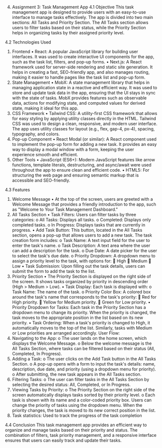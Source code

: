 4. Assignment 3: Task Management App
4.1 Objective
This task management app is designed to provide users with an easy-to-use interface to manage tasks effectively. The app is divided into two main sections: All Tasks and Priority Section. The All Tasks section allows users to filter tasks based on their status, while the Priority Section helps in organizing tasks by their assigned priority level.

4.2 Technologies Used
1. Frontend
•	React: A popular JavaScript library for building user interfaces. It was used to create interactive UI components for the app, such as the task list, filters, and pop-up forms.
•	Next.js: A React framework used for server-side rendering and static site generation. It helps in creating a fast, SEO-friendly app, and also manages routing, making it easier to handle pages like the task list and pop-up form.
2. State Management
•	MobX: A state management library that helps in managing application state in a reactive and efficient way. It was used to store and update task data in the app, ensuring that the UI stays in sync with the state of tasks. MobX provides features such as observable data, actions for modifying state, and computed values for derived state, making it ideal for this app.
3. CSS Framework
•	Tailwind CSS: A utility-first CSS framework that allows for easy styling by applying utility classes directly in the HTML. Tailwind CSS was used to design a clean, responsive, and modern user interface. The app uses utility classes for layout (e.g., flex, gap-4, px-4), spacing, typography, and colors.
4. Pop-up Component
•	React Modal (or similar): A React component used to implement the pop-up form for adding a new task. It provides an easy way to display a modal window with a form, keeping the user experience smooth and efficient.
5. Other Tools
•	JavaScript (ES6+): Modern JavaScript features like arrow functions, template literals, destructuring, and async/await were used throughout the app to ensure clean and efficient code.
•	HTML5: For structuring the web page and ensuring semantic markup that is accessible and SEO-friendly.

4.3 Features
1. Welcome Message
•	At the top of the screen, users are greeted with a Welcome Message that provides a friendly introduction to the app, such as "Welcome to Your Task Management Dashboard."
2. All Tasks Section
•	Task Filters: Users can filter tasks by three categories:
o	All Tasks: Displays all tasks.
o	Completed: Displays only completed tasks.
o	In Progress: Displays tasks that are currently in progress.
•	Add Task Button: This button, located in the All Tasks section, opens a pop-up that allows users to add a new task. The task creation form includes:
o	Task Name: A text input field for the user to enter the task's name.
o	Task Description: A text area where the user can add a description for the task.
o	Due Date: A date picker for the user to select the task's due date.
o	Priority Dropdown: A dropdown menu to assign a priority level to the task, with options for:
	High
	Medium
	Low
•	Task Submission: Upon filling out the task details, users can submit the form to add the task to the list.
3. Priority Section
•	The Priority Section is displayed on the right side of the screen. It shows tasks organized by priority in descending order (High > Medium > Low).
•	Task Display: Each task is displayed with:
o	Task Name: The name of the task.
o	Priority Color Box: A colored box around the task's name that corresponds to the task's priority:
	Red for High priority.
	Yellow for Medium priority.
	Green for Low priority.
•	Priority Dropdown for Tasks: Each task in the Priority Section has a dropdown menu to change its priority. When the priority is changed, the task moves to the appropriate position in the list based on its new priority.
•	Task Ordering: When a task's priority is changed to High, it automatically moves to the top of the list. Similarly, tasks with Medium or Low priorities are arranged accordingly.
User Flow:
1.	Navigating to the App:
o	The user lands on the home screen, which displays the Welcome Message.
o	Below the welcome message is the All Tasks Section, where tasks can be filtered based on their status (All, Completed, In Progress).
2.	Adding a Task:
o	The user clicks on the Add Task button in the All Tasks Section.
o	A pop-up opens with a form to input the task's details: name, description, due date, and priority (using a dropdown menu for priority).
o	After submitting, the new task appears in the All Tasks section.
3.	Filtering Tasks:
o	The user can filter tasks in the All Tasks Section by selecting the desired status: All, Completed, or In Progress.
4.	Viewing Tasks by Priority:
o	The Priority Section on the right side of the screen automatically displays tasks sorted by their priority level.
o	Each task is shown with its name and a color-coded priority box. Users can change the priority of tasks using the dropdown menu. When the priority changes, the task is moved to its new correct position in the list.
5.	Task statistics:  Used to track the progress of the task completion



 
                                            
4.4 Conclusion
This task management app provides an efficient way to organize and manage tasks based on their priority and status. The combination of filters, task priority management, and a responsive interface ensures that users can easily track and update their tasks.


